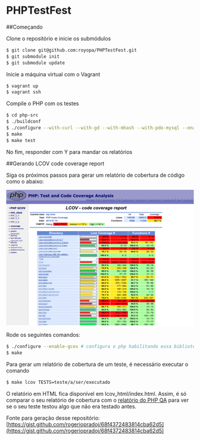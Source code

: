 PHPTestFest
===========

##Começando

Clone o repositório e inicie os submódulos

```bash
$ git clone git@github.com:royopa/PHPTestFest.git
$ git submodule init
$ git submodule update
```

Inicie a máquina virtual com o Vagrant

```bash
$ vagrant up
$ vagrant ssh
```

Compile o PHP com os testes

```bash
$ cd php-src
$ ./buildconf
$ ./configure --with-curl --with-gd --with-mhash --with-pdo-mysql --enable-soap --with-openssl --with-xsl --enable-bcmath --with-zlib --enable-sysvsem --with-gd --with-readline --enable-gcov --enable-phar --enable-mbstring
$ make
$ make test
```

No fim, responder com Y para mandar os relatórios

##Gerando LCOV code coverage report

Siga os próximos passos para gerar um relatório de cobertura de código como o 
abaixo:

![](lcov_report.png)

Rode os seguintes comandos:

```bash
$ ./configure --enable-gcov # configura o php habilitando essa biblioteca 
$ make
```

Para gerar um relatório de cobertura de um teste, é necessário executar o comando

```bash
$ make lcov TESTS=teste/a/ser/executado
```

O relatório em HTML fica disponível em lcov_html/index.html. Assim, é só comparar
o seu relatório de cobertura com o [relatório do PHP QA](http://gcov.php.net/PHP_HEAD/lcov_html/index.php)
para ver se o seu teste testou algo que não era testado antes.

Fonte para geração desse repositório:
[https://gist.github.com/rogeriopradoj/68f4372483814cba62d5](https://gist.github.com/rogeriopradoj/68f4372483814cba62d5)

